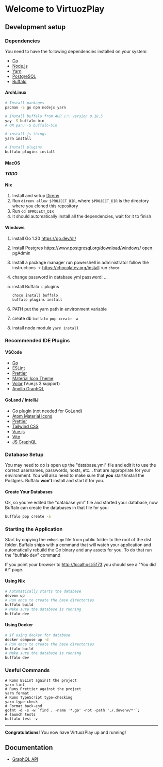 # Welcome to VirtuozPlay

## Development setup

### Dependencies

You need to have the following dependencies installed on your system:

- [Go](https://go.dev/doc/install)
- [Node.js](https://nodejs.org/en/download/)
- [Yarn](https://classic.yarnpkg.com/en/docs/install)
- [PostgreSQL](https://www.postgresql.org/download/)
- [Buffalo](https://gobuffalo.io/en/docs/installation)

#### ArchLinux

```sh
# Install packages
pacman -S go npm nodejs yarn

# Install buffalo from AUR /!\ version 0.18.5
yay -S buffalo-bin
# OR paru -S buffalo-bin

# install js things
yarn install

# Install plugins
buffalo plugins install
```

#### MacOS

**_TODO_**

#### Nix

1. Install and setup [Direnv](https://direnv.net/)
2. Run `direnv allow $PROJECT_DIR`, where `$PROJECT_DIR` is the directory where you cloned this repository
3. Run `cd $PROJECT_DIR`
4. It should automatically install all the dependencies, wait for it to finish

#### Windows

1. install Go 1.20
   https://go.dev/dl/

2. Install Postgres
   https://www.postgresql.org/download/windows/
   open pgAdmin

3. Install a package manager
   run powershell in administrator
   follow the instructions -> https://chocolatey.org/install
   run `choco`
4. change password in database.yml
   password: ...

5. install Buffalo + plugins

   ```cmd
   choco install buffalo
   buffalo plugins install
   ```

6. PATH
   put the yarn path in environment variable

7. create db
   `buffalo pop create -a`

8. install node module
   `yarn install`

### Recommended IDE Plugins

#### VSCode

- [Go](https://code.visualstudio.com/docs/languages/go)
- [ESLint](https://marketplace.visualstudio.com/items?itemName=dbaeumer.vscode-eslint)
- [Prettier](https://marketplace.visualstudio.com/items?itemName=esbenp.prettier-vscode)
- [Material Icon Theme](https://marketplace.visualstudio.com/items?itemName=PKief.material-icon-theme)
- [Volar](https://marketplace.visualstudio.com/items?itemName=johnsoncodehk.volar) (Vue.js 3 support)
- [Apollo GraphQL](https://marketplace.visualstudio.com/items?itemName=apollographql.vscode-apollo)

#### GoLand / IntelliJ

- [Go plugin](https://plugins.jetbrains.com/plugin/9568-go) (not needed for GoLand)
- [Atom Material Icons](https://plugins.jetbrains.com/plugin/10044-atom-material-icons)
- [Prettier](https://plugins.jetbrains.com/plugin/10456-prettier)
- [Tailwind CSS](https://plugins.jetbrains.com/plugin/12075-tailwind-css)
- [Vue.js](https://plugins.jetbrains.com/plugin/9442-vue-js)
- [Vite](https://plugins.jetbrains.com/plugin/14632-vite)
- [JS GraphQL](https://plugins.jetbrains.com/plugin/8097-js-graphql)

### Database Setup

You may need to do is open up the "database.yml" file and edit it to use the correct usernames, passwords, hosts, etc... that are appropriate for your environment.
You will also need to make sure that **you** start/install the Postgres. Buffalo **won't** install and start it for you.

#### Create Your Databases

Ok, so you've edited the "database.yml" file and started your database, now Buffalo can create the databases in that file for you:

```sh
buffalo pop create -a
```

### Starting the Application

Start by copying the `embed.go` file from public folder to the root of the dist folder.
Buffalo ships with a command that will watch your application and automatically rebuild the Go binary and any assets for you. To do that run the "buffalo dev" command:

If you point your browser to [http://localhost:5173](http://localhost:5173) you should see a "You did it!" page.

#### Using Nix

```sh
# Automatically starts the database
devenv up
# Run once to create the base directories
buffalo build
# Make sure the database is running
buffalo dev
```

#### Using Docker

```sh
# If using docker for database
docker compose up -d
# Run once to create the base directories
buffalo build
# Make sure the database is running
buffalo dev
```

### Useful Commands

```shell
# Runs ESLint against the project
yarn lint
# Runs Prettier against the project
yarn format
# Runs TypeScript type-checking
yarn type-check
# Format back-end
gofmt -d -s -w `find . -name '*.go' -not -path './.devenv/*'`;
# launch tests
buffalo test -v

```

---

**Congratulations!** You now have VirtuozPlay up and running!

## Documentation

- [GraphQL API](/documentation/graphql.en.md)
